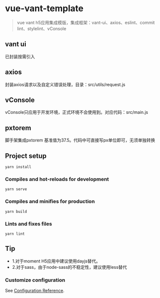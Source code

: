 # vue-vant-template

> vue vant h5应用集成模版，集成框架：vant-ui、axios、eslint、commit lint、stylelint、vConsole

## vant ui
已封装按需引入

## axios
封装axios请求以及自定义错误处理，目录：src/utils/request.js

## vConsole
vConsole只应用于开发环境，正式环境不会使用到。对应代码：src/main.js

## pxtorem
脚手架集成pxtorem 基准值为37.5。代码中可直接写px单位即可，无须单独转换

## Project setup
```
yarn install
```

### Compiles and hot-reloads for development
```
yarn serve
```

### Compiles and minifies for production
```
yarn build
```

### Lints and fixes files
```
yarn lint
```

## Tip
- 1.对于moment H5应用中建议使用dayjs替代。
- 2.对于sass，由于node-sass的不稳定性，建议使用less替代

### Customize configuration
See [Configuration Reference](https://cli.vuejs.org/config/).
